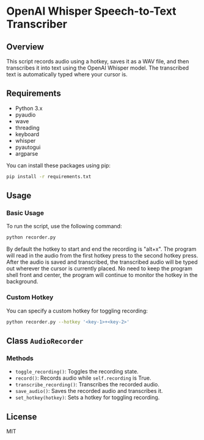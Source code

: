 <!-- @format -->

# OpenAI Whisper Speech-to-Text Transcriber

## Overview

This script records audio using a hotkey, saves it as a WAV file, and then transcribes it into text using the OpenAI Whisper model. The transcribed text is automatically typed where your cursor is.

## Requirements

- Python 3.x
- pyaudio
- wave
- threading
- keyboard
- whisper
- pyautogui
- argparse

You can install these packages using pip:

```bash
pip install -r requirements.txt
```

## Usage

### Basic Usage

To run the script, use the following command:

```bash
python recorder.py
```

By default the hotkey to start and end the recording is "alt+x". The program will read in the audio from the first hotkey press to the second hotkey press. After the audio is saved and transcribed, the transcribed audio will be typed out wherever the cursor is currently placed. No need to keep the program shell front and center, the program will continue to monitor the hotkey in the background.

### Custom Hotkey

You can specify a custom hotkey for toggling recording:

```bash
python recorder.py --hotkey '<key-1>+<key-2>'
```

## Class `AudioRecorder`

### Methods

- `toggle_recording()`: Toggles the recording state.
- `record()`: Records audio while `self.recording` is True.
- `transcribe_recording()`: Transcribes the recorded audio.
- `save_audio()`: Saves the recorded audio and transcribes it.
- `set_hotkey(hotkey)`: Sets a hotkey for toggling recording.

## License

MIT
